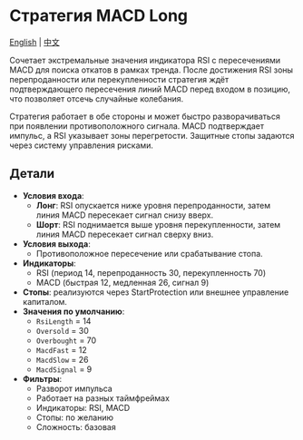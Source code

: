 # Стратегия MACD Long
[English](README.md) | [中文](README_cn.md)

Сочетает экстремальные значения индикатора RSI с пересечениями MACD для поиска откатов в рамках тренда. После достижения RSI зоны перепроданности или перекупленности стратегия ждёт подтверждающего пересечения линий MACD перед входом в позицию, что позволяет отсечь случайные колебания.

Стратегия работает в обе стороны и может быстро разворачиваться при появлении противоположного сигнала. MACD подтверждает импульс, а RSI указывает зоны перегретости. Защитные стопы задаются через систему управления рисками.

## Детали

- **Условия входа**:
  - **Лонг**: RSI опускается ниже уровня перепроданности, затем линия MACD пересекает сигнал снизу вверх.
  - **Шорт**: RSI поднимается выше уровня перекупленности, затем линия MACD пересекает сигнал сверху вниз.
- **Условия выхода**:
  - Противоположное пересечение или срабатывание стопа.
- **Индикаторы**:
  - RSI (период 14, перепроданность 30, перекупленность 70)
  - MACD (быстрая 12, медленная 26, сигнал 9)
- **Стопы**: реализуются через StartProtection или внешнее управление капиталом.
- **Значения по умолчанию**:
  - `RsiLength` = 14
  - `Oversold` = 30
  - `Overbought` = 70
  - `MacdFast` = 12
  - `MacdSlow` = 26
  - `MacdSignal` = 9
- **Фильтры**:
  - Разворот импульса
  - Работает на разных таймфреймах
  - Индикаторы: RSI, MACD
  - Стопы: по желанию
  - Сложность: базовая
